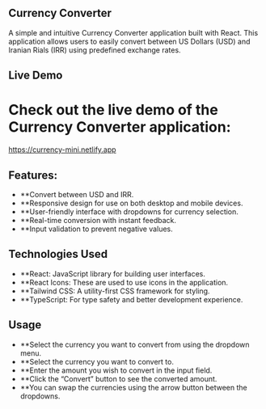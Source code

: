 ## Currency Converter

A simple and intuitive Currency Converter application built with React. This application allows users to easily convert between US Dollars (USD) and Iranian Rials (IRR) using predefined exchange rates.

## Live Demo

# Check out the live demo of the Currency Converter application:
https://currency-mini.netlify.app

## Features:

- **Convert between USD and IRR.
- **Responsive design for use on both desktop and mobile devices.
- **User-friendly interface with dropdowns for currency selection.
- **Real-time conversion with instant feedback.
- **Input validation to prevent negative values.

## Technologies Used

- **React: JavaScript library for building user interfaces.
- **React Icons: These are used to use icons in the application.
- **Tailwind CSS: A utility-first CSS framework for styling.
- **TypeScript: For type safety and better development experience.

## Usage

- **Select the currency you want to convert from using the dropdown menu.
- **Select the currency you want to convert to.
- **Enter the amount you wish to convert in the input field.
- **Click the “Convert” button to see the converted amount.
- **You can swap the currencies using the arrow button between the dropdowns.
